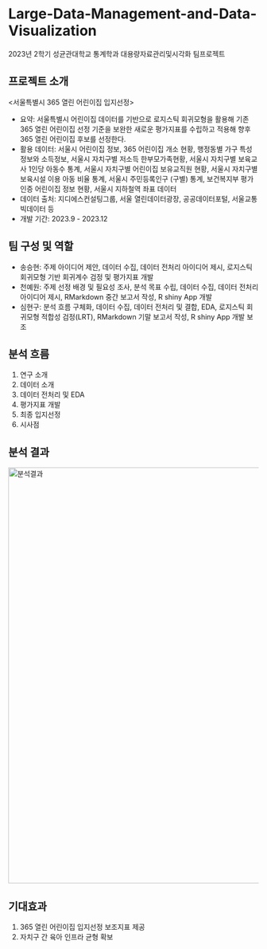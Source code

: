# Large-Data-Management-and-Data-Visualization
2023년 2학기 성균관대학교 통계학과 대용량자료관리및시각화 팀프로젝트

## 프로젝트 소개
<서울특별시 365 열린 어린이집 입지선정>

- 요약: 서울특별시 어린이집 데이터를 기반으로 로지스틱 회귀모형을 활용해 기존 365 열린 어린이집 선정 기준을 보완한 새로운 평가지표를 수립하고 적용해 향후 365 열린 어린이집 후보를 선정한다.
- 활용 데이터: 서울시 어린이집 정보, 365 어린이집 개소 현황, 행정동별 가구 특성정보와 소득정보, 서울시 자치구별 저소득 한부모가족현황, 서울시 자치구별 보육교사 1인당 아동수 통계, 서울시 자치구별 어린이집 보유교직원 현황, 서울시 자치구별 보육시설 이용 아동 비율 통계, 서울시 주민등록인구 (구별) 통계, 보건복지부 평가인증 어린이집 정보 현황, 서울시 지하철역 좌표 데이터
- 데이터 출처: 지디에스컨설팅그룹, 서울 열린데이터광장, 공공데이터포털, 서울교통빅데이터 등
- 개발 기간: 2023.9 - 2023.12

## 팀 구성 및 역할
- 송승현: 주제 아이디어 제안, 데이터 수집, 데이터 전처리 아이디어 제시, 로지스틱 회귀모형 기반 회귀계수 검정 및 평가지표 개발
- 천예원: 주제 선정 배경 및 필요성 조사, 분석 목표 수립, 데이터 수집, 데이터 전처리 아이디어 제시, RMarkdown 중간 보고서 작성, R shiny App 개발
- 심현구: 분석 흐름 구체화, 데이터 수집, 데이터 전처리 및 결합, EDA,  로지스틱 회귀모형 적합성 검정(LRT), RMarkdown 기말 보고서 작성, R shiny App 개발 보조

## 분석 흐름
1. 연구 소개
2. 데이터 소개
3. 데이터 전처리 및 EDA
4. 평가지표 개발
5. 최종 입지선정
6. 시사점

## 분석 결과
<img width="835" alt="분석결과" src="https://github.com/dayeon430/2023-2-PSAT-team-timeseries/assets/136339661/1253c348-0fab-4f30-b639-665ad12c3205">

## 기대효과
1. 365 열린 어린이집 입지선정 보조지표 제공
2. 자치구 간 육아 인프라 균형 확보
   
